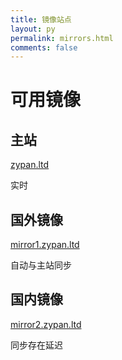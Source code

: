 ```yaml
---
title: 镜像站点
layout: py
permalink: mirrors.html
comments: false
---
```


# 可用镜像

## 主站

[zypan.ltd](https://zypan.ltd)

实时

## 国外镜像

[mirror1.zypan.ltd](https://mirror1.zypan.ltd)

 自动与主站同步
  
## 国内镜像

[mirror2.zypan.ltd](https://mirror2.zypan.ltd)

同步存在延迟